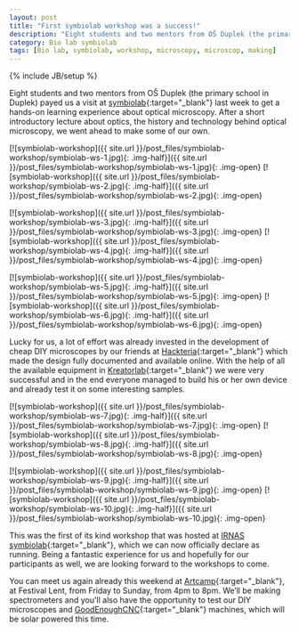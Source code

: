 ```yaml
---
layout: post
title: "First symbiolab workshop was a success!"
description: "Eight students and two mentors from OŠ Duplek (the primary school in Duplek) payed us a visit at symbiolab last week to get a hands-on learning experience about optical microscopy. "
category: Bio lab symbiolab
tags: [Bio lab, symbiolab, workshop, microscopy, microscop, making]
---
```

{% include JB/setup %}


Eight students and two mentors from OŠ Duplek (the primary school in Duplek) payed us a visit at [symbiolab](http://irnas.eu/symbiolab){:target="_blank"} last week to get a hands-on learning experience about optical microscopy. After a short introductory lecture about optics, the history and technology behind optical microscopy, we went ahead to make some of our own.

[![symbiolab-workshop]({{ site.url }}/post_files/symbiolab-workshop/symbiolab-ws-1.jpg){: .img-half}]({{ site.url }}/post_files/symbiolab-workshop/symbiolab-ws-1.jpg){: .img-open}
[![symbiolab-workshop]({{ site.url }}/post_files/symbiolab-workshop/symbiolab-ws-2.jpg){: .img-half}]({{ site.url }}/post_files/symbiolab-workshop/symbiolab-ws-2.jpg){: .img-open}

[![symbiolab-workshop]({{ site.url }}/post_files/symbiolab-workshop/symbiolab-ws-3.jpg){: .img-half}]({{ site.url }}/post_files/symbiolab-workshop/symbiolab-ws-3.jpg){: .img-open}
[![symbiolab-workshop]({{ site.url }}/post_files/symbiolab-workshop/symbiolab-ws-4.jpg){: .img-half}]({{ site.url }}/post_files/symbiolab-workshop/symbiolab-ws-4.jpg){: .img-open}

[![symbiolab-workshop]({{ site.url }}/post_files/symbiolab-workshop/symbiolab-ws-5.jpg){: .img-half}]({{ site.url }}/post_files/symbiolab-workshop/symbiolab-ws-5.jpg){: .img-open}
[![symbiolab-workshop]({{ site.url }}/post_files/symbiolab-workshop/symbiolab-ws-6.jpg){: .img-half}]({{ site.url }}/post_files/symbiolab-workshop/symbiolab-ws-6.jpg){: .img-open}

Lucky for us, a lot of effort was already invested in the development of cheap DIY microscopes by our friends at [Hackteria](http://hackteria.org/){:target="_blank"} which made the design fully documented and available online. With the help of all the available equipment in [Kreatorlab](http://www.kreatorlab.si/){:target="_blank"} we were very successful and in the end everyone managed to build his or her own device and already test it on some interesting samples.

[![symbiolab-workshop]({{ site.url }}/post_files/symbiolab-workshop/symbiolab-ws-7.jpg){: .img-half}]({{ site.url }}/post_files/symbiolab-workshop/symbiolab-ws-7.jpg){: .img-open}
[![symbiolab-workshop]({{ site.url }}/post_files/symbiolab-workshop/symbiolab-ws-8.jpg){: .img-half}]({{ site.url }}/post_files/symbiolab-workshop/symbiolab-ws-8.jpg){: .img-open}

[![symbiolab-workshop]({{ site.url }}/post_files/symbiolab-workshop/symbiolab-ws-9.jpg){: .img-half}]({{ site.url }}/post_files/symbiolab-workshop/symbiolab-ws-9.jpg){: .img-open}
[![symbiolab-workshop]({{ site.url }}/post_files/symbiolab-workshop/symbiolab-ws-10.jpg){: .img-half}]({{ site.url }}/post_files/symbiolab-workshop/symbiolab-ws-10.jpg){: .img-open}

This was the first of its kind workshop that was hosted at [IRNAS symbiolab](http://irnas.eu/symbiolab){:target="_blank"}, which we can now officially declare as running. Being a fantastic experience for us and hopefully for our participants as well, we are looking forward to the workshops to come.

You can meet us again already this weekend at [Artcamp](https://www.facebook.com/events/254120128291526/){:target="_blank"}, at Festival Lent, from Friday to Sunday, from 4pm to 8pm. We’ll be making spectrometers and you'll also have the opportunity to test our DIY microscopes and [GoodEnoughCNC](http://goodenoughcnc.eu/){:target="_blank"} machines, which will be solar powered this time.


